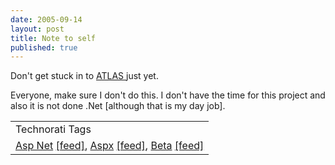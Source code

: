 ```yaml
---
date: 2005-09-14
layout: post
title: Note to self
published: true
---
```

Don't get stuck in to <a href="http://beta.asp.net/default.aspx?tabindex=7&amp;tabid=47" title="ATLAS AJAX Stuff">ATLAS </a>just yet.<p />Everyone, make sure I don't do this. I don't have the time for this project and also it is not done .Net [although that is my day job].<p /><table class="TechnoratiHead TagHeader">
<tr><td>Technorati Tags</td></tr>
<tr class="Technorati"><td>
<a href="http://www.technorati.com/tag/Asp%20Net" class="Tag" rel="tag">Asp Net</a> <a href="http://feeds.technorati.com/feed/posts/tag/Asp%20Net" class="Tag">[feed]</a>, <a href="http://www.technorati.com/tag/Aspx" class="Tag" rel="tag">Aspx</a> <a href="http://feeds.technorati.com/feed/posts/tag/Aspx" class="Tag">[feed]</a>, <a href="http://www.technorati.com/tag/Beta" class="Tag" rel="tag">Beta</a> <a href="http://feeds.technorati.com/feed/posts/tag/Beta" class="Tag">[feed]</a>
</td></tr>
</table><div class="blogger-post-footer"><img class="posterous_download_image" src="https://blogger.googleusercontent.com/tracker/8109338-112673738477483303?l=www.kinlan.co.uk%2Findex.html" height="1" alt="" width="1" /></div>

